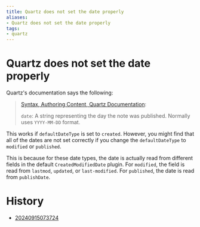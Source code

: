```yaml
---
title: Quartz does not set the date properly
aliases:
- Quartz does not set the date properly
tags:
- quartz
---
```


# Quartz does not set the date properly

Quartz's documentation says the following:

> [Syntax, Authoring Content, Quartz Documentation](https://quartz.jzhao.xyz/authoring-content#syntax):
>
> `date`: A string representing the day the note was published. Normally uses `YYYY-MM-DD` format.

This works if `defaultDateType` is set to `created`. However, you might find that all of the dates are not set correctly if you change the `defaultDateType` to `modified` or `published`. 

This is because for these date types, the date is actually read from different fields in the default `CreatedModifiedDate` plugin. For `modified`, the field is read from `lastmod`, `updated`, or `last-modified`. For `published`, the date is read from `publishDate`.

# History

- [20240915073724](../entries/20240915073724.md)
